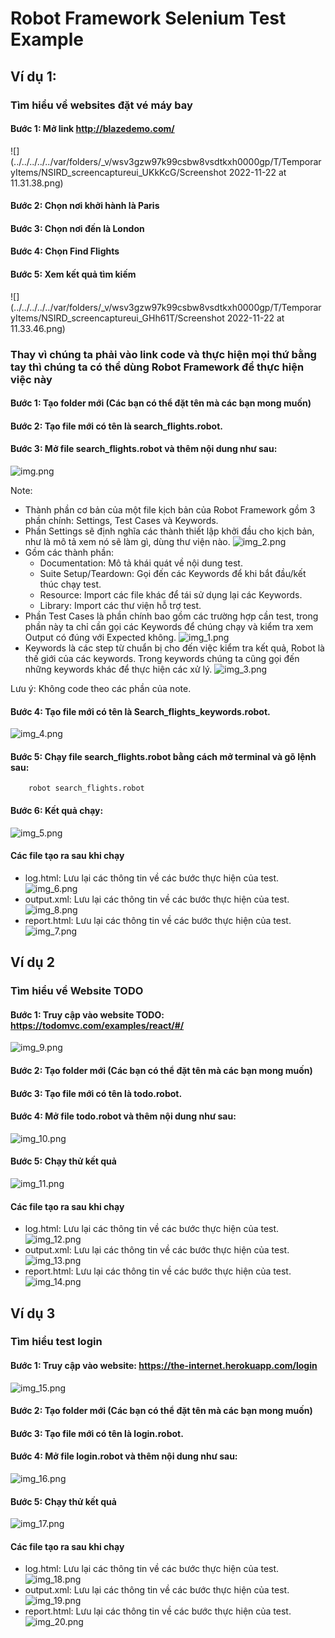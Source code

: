 # Robot Framework Selenium Test Example

## Ví dụ 1:

### Tìm hiểu về websites đặt vé máy bay

#### Bước 1: Mở link http://blazedemo.com/
![](../../../../../var/folders/_v/wsv3gzw97k99csbw8vsdtkxh0000gp/T/TemporaryItems/NSIRD_screencaptureui_UKkKcG/Screenshot 2022-11-22 at 11.31.38.png)
#### Bước 2: Chọn nơi khởi hành là Paris
#### Bước 3: Chọn nơi đến là London
#### Bước 4: Chọn Find Flights
#### Bước 5: Xem kết quả tìm kiếm
![](../../../../../var/folders/_v/wsv3gzw97k99csbw8vsdtkxh0000gp/T/TemporaryItems/NSIRD_screencaptureui_GHh61T/Screenshot 2022-11-22 at 11.33.46.png)

### Thay vì chúng ta phải vào link code và thực hiện mọi thứ bằng tay thì chúng ta có thể dùng Robot Framework để thực hiện việc này

#### Bước 1: Tạo folder mới (Các bạn có thể đặt tên mà các bạn mong muốn)
#### Bước 2: Tạo file mới có tên là search_flights.robot.
#### Bước 3: Mở file search_flights.robot và thêm nội dung như sau:

![img.png](img.png)

Note:
- Thành phần cơ bản của một file kịch bản của Robot Framework gồm 3 phần chính: Settings, Test Cases và Keywords.
- Phần Settings sẽ định nghĩa các thành thiết lập khởi đầu cho kịch bản, như là mô tả xem nó sẽ làm gì, dùng thư viện nào.
![img_2.png](img_2.png)
- Gồm các thành phần:
  - Documentation: Mô tả khái quát về nội dung test.
  - Suite Setup/Teardown: Gọi đến các Keywords để khi bắt đầu/kết thúc chạy test.
  - Resource: Import các file khác để tái sử dụng lại các Keywords.
  - Library: Import các thư viện hỗ trợ test.
- Phần Test Cases là phần chính bao gồm các trường hợp cần test, trong phần này ta chỉ cần gọi các Keywords để chúng chạy và kiểm tra xem Output có đúng với Expected không.
![img_1.png](img_1.png)
- Keywords là các step từ chuẩn bị cho đến việc kiểm tra kết quả, Robot là thế giới của các keywords. Trong keywords chúng ta cũng gọi đến những keywords khác để thực hiện các xử lý.
![img_3.png](img_3.png)

Lưu ý: Không code theo các phần của note.

#### Bước 4: Tạo file mới có tên là Search_flights_keywords.robot.
![img_4.png](img_4.png)
#### Bước 5: Chạy file search_flights.robot bằng cách mở terminal và gõ lệnh sau:
```angular2html
    robot search_flights.robot
```
#### Bước 6: Kết quả chạy:
![img_5.png](img_5.png)

#### Các file tạo ra sau khi chạy
- log.html: Lưu lại các thông tin về các bước thực hiện của test.
![img_6.png](img_6.png)
- output.xml: Lưu lại các thông tin về các bước thực hiện của test.
![img_8.png](img_8.png)
- report.html: Lưu lại các thông tin về các bước thực hiện của test.
![img_7.png](img_7.png)

## Ví dụ 2

### Tìm hiểu về Website TODO
#### Bước 1: Truy cập vào website TODO: https://todomvc.com/examples/react/#/
![img_9.png](img_9.png)
#### Bước 2: Tạo folder mới (Các bạn có thể đặt tên mà các bạn mong muốn)
#### Bước 3: Tạo file mới có tên là todo.robot.
#### Bước 4: Mở file todo.robot và thêm nội dung như sau:
![img_10.png](img_10.png)
#### Bước 5: Chạy thử kết quả
![img_11.png](img_11.png)
#### Các file tạo ra sau khi chạy
- log.html: Lưu lại các thông tin về các bước thực hiện của test.
![img_12.png](img_12.png)
- output.xml: Lưu lại các thông tin về các bước thực hiện của test.
![img_13.png](img_13.png)
- report.html: Lưu lại các thông tin về các bước thực hiện của test.
![img_14.png](img_14.png)

## Ví dụ 3
### Tìm hiểu test login 
#### Bước 1: Truy cập vào website: https://the-internet.herokuapp.com/login
![img_15.png](img_15.png)
#### Bước 2: Tạo folder mới (Các bạn có thể đặt tên mà các bạn mong muốn)
#### Bước 3: Tạo file mới có tên là login.robot.
#### Bước 4: Mở file login.robot và thêm nội dung như sau:
![img_16.png](img_16.png)
#### Bước 5: Chạy thử kết quả
![img_17.png](img_17.png)
#### Các file tạo ra sau khi chạy
- log.html: Lưu lại các thông tin về các bước thực hiện của test.
![img_18.png](img_18.png)
- output.xml: Lưu lại các thông tin về các bước thực hiện của test.
![img_19.png](img_19.png)
- report.html: Lưu lại các thông tin về các bước thực hiện của test.
![img_20.png](img_20.png)

